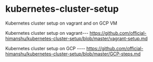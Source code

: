 # kubernetes-cluster-setup

Kubernetes cluster setup on vagrant and on GCP VM

Kubernetes cluster setup on vagrant--- https://github.com/official-himanshu/kubernetes-cluster-setup/blob/master/vagrant-setup.md

Kubernetes cluster setup on GCP ---- https://github.com/official-himanshu/kubernetes-cluster-setup/blob/master/GCP-steps.md